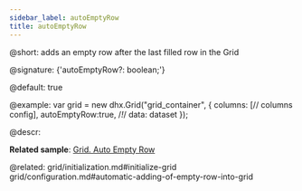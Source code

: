 ```yaml
---
sidebar_label: autoEmptyRow
title: autoEmptyRow
---          
```


@short: adds an empty row after the last filled row in the Grid

@signature: {'autoEmptyRow?: boolean;'}

@default: true

@example: 
var grid = new dhx.Grid("grid_container", {
	columns: [// columns config],
	autoEmptyRow:true,  /*!*/
	data: dataset
});



@descr: 

**Related sample**: [Grid. Auto Empty Row](https://snippet.dhtmlx.com/rkytig73)

@related: grid/initialization.md#initialize-grid
grid/configuration.md#automatic-adding-of-empty-row-into-grid